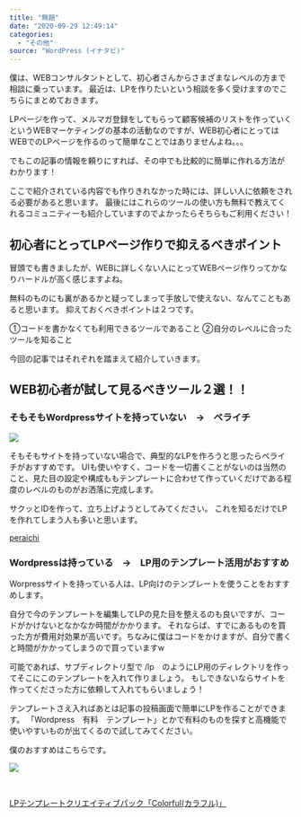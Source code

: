 ```yaml
---
title: "無題"
date: "2020-09-29 12:49:14"
categories:
  - "その他"
source: "WordPress (イナタビ)"
---
```


僕は、WEBコンサルタントとして、初心者さんからさまざまなレベルの方まで相談に乗っています。
最近は、LPを作りたいという相談を多く受けますのでこちらにまとめておきます。

LPページを作って、メルマガ登録をしてもらって顧客候補のリストを作っていく
というWEBマーケティングの基本の活動なのですが、WEB初心者にとってはWEBでのLPページを作るのって簡単なことではありませんよね。。。

でもこの記事の情報を頼りにすれば、その中でも比較的に簡単に作れる方法がわかります！

ここで紹介されている内容でも作りきれなかった時には、詳しい人に依頼をされる必要があると思います。
最後にはこれらのツールの使い方も無料で教えてくれるコミュニティーも紹介していますのでよかったらそちらもご利用ください！
## 初心者にとってLPページ作りで抑えるべきポイント
冒頭でも書きましたが、WEBに詳しくない人にとってWEBページ作りってかなりハードルが高く感じますよね。

無料のものにも裏があるかと疑ってしまって手放しで使えない、なんてこともあると思います。
抑えておくべきポイントは２つです。

①コードを書かなくても利用できるツールであること
②自分のレベルに合ったツールを知ること

今回の記事ではそれぞれを踏まえて紹介していきます。
## WEB初心者が試して見るべきツール２選！！
### そもそもWordpressサイトを持っていない　→　ペライチ
[![](https://masayamuko.com/wp/wp-content/uploads/2020/09/スクリーンショット-2020-09-29-12.34.41-1024x830.png)](https://peraichi.com/)

そもそもサイトを持っていない場合で、典型的なLPを作ろうと思ったらペライチがおすすめです。
UIも使いやすく、コードを一切書くことがないのは当然のこと、見た目の設定や構成ももテンプレートに合わせて作っていくだけである程度のレベルのものがお洒落に完成します。

サクッとIDを作って、立ち上げようとしてみてください。
これを知るだけでLPを作れてしまう人も多いと思います。

[peraichi](https://peraichi.com/)
### Wordpressは持っている　→　LP用のテンプレート活用がおすすめ
Worpressサイトを持っている人は、LP向けのテンプレートを使うことをおすすめします。

自分で今のテンプレートを編集してLPの見た目を整えるのも良いですが、コードがかけないとなかなか時間がかかります。
それならば、すでにあるものを買った方が費用対効果が高いです。ちなみに僕はコードをかけますが、自分で書くと時間がかかってしまうので買っていますw

可能であれば、サブディレクトリ型で /lp　のようにLP用のディレクトリを作ってそこにこのテンプレートを入れて作りましょう。
もしできないならサイトを作ってくださった方に依頼して入れてもらいましょう！

テンプレートさえ入ればあとは記事の投稿画面で簡単にLPを作ることができます。
「Wordpress　有料　テンプレート」とかで有料のものを探すと高機能で使いやすいものが出てくるので試してみてください。

僕のおすすめはこちらです。

![](https://masayamuko.com/wp/wp-content/uploads/2020/09/スクリーンショット-2020-09-29-12.45.17-1024x546.png)

 

[LPテンプレートクリエイティブパック「Colorful(カラフル)」](https://www.infotop.jp/click.php?aid=273375&iid=57681)